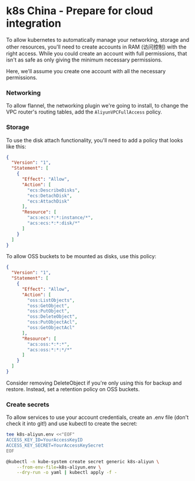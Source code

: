 # k8s China - Prepare for cloud integration

To allow kubernetes to automatically manage your networking, storage and other resources, you'll need to create accounts in RAM (访问控制) with the right access.  While you could create an account with full permissions, that isn't as safe as only giving the minimum necessary permissions.

Here, we'll assume you create one account with all the necessary permissions.

### Networking

To allow flannel, the networking plugin we're going to install, to change the VPC router's routing tables, add the `AliyunVPCFullAccess` policy.

### Storage

To use the disk attach functionality, you'll need to add a policy that looks like this:

```json
{
  "Version": "1",
  "Statement": [
    {
      "Effect": "Allow",
      "Action": [
		"ecs:DescribeDisks",
		"ecs:DetachDisk",
		"ecs:AttachDisk"
      ],
      "Resource": [
        "acs:ecs:*:*:instance/*",
		"acs:ecs:*:*:disk/*"
      ]
    }
  ]
}
```

To allow OSS buckets to be mounted as disks, use this policy:

```json
{
  "Version": "1",
  "Statement": [
    {
      "Effect": "Allow",
      "Action": [
        "oss:ListObjects",
        "oss:GetObject",
        "oss:PutObject",
		"oss:DeleteObject",
        "oss:PutObjectAcl",
        "oss:GetObjectAcl"
      ],
      "Resource": [
        "acs:oss:*:*:*",
        "acs:oss:*:*:*/*"
      ]
    }
  ]
}
```

Consider removing DeleteObject if you're only using this for backup and restore.  Instead, set a retention policy on OSS buckets.

### Create secrets

To allow services to use your account credentials, create an .env file (don't check it into git!) and use kubectl to create the secret:

```bash
tee k8s-aliyun.env <<"EOF"
ACCESS_KEY_ID=YourAccessKeyID
ACCESS_KEY_SECRET=YourAccessKeySecret
EOF

@kubectl -n kube-system create secret generic k8s-aliyun \
	--from-env-file=k8s-aliyun.env \
	--dry-run -o yaml | kubectl apply -f -
```
